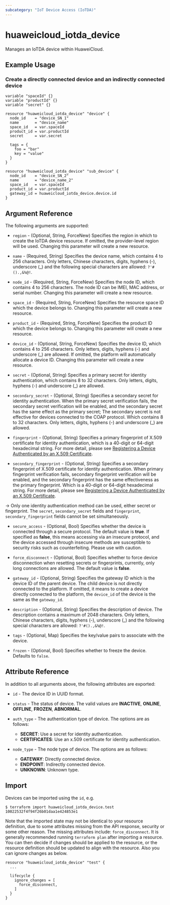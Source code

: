 ```yaml
---
subcategory: "IoT Device Access (IoTDA)"
---
```


# huaweicloud_iotda_device

Manages an IoTDA device within HuaweiCloud.

## Example Usage

### Create a directly connected device and an indirectly connected device

```hcl
variable "spaceId" {}
variable "productId" {}
variable "secret" {}

resource "huaweicloud_iotda_device" "device" {
  node_id    = "device_SN_1"
  name       = "device_name"
  space_id   = var.spaceId
  product_id = var.productId
  secret     = var.secret

  tags = {
    foo = "bar"
    key = "value"
  }
}

resource "huaweicloud_iotda_device" "sub_device" {
  node_id    = "device_SN_2"
  name       = "device_name_2"
  space_id   = var.spaceId
  product_id = var.productId
  gateway_id = huaweicloud_iotda_device.device.id
}
```

## Argument Reference

The following arguments are supported:

* `region` - (Optional, String, ForceNew) Specifies the region in which to create the IoTDA device resource.
If omitted, the provider-level region will be used. Changing this parameter will create a new resource.

* `name` - (Required, String) Specifies the device name, which contains 4 to 256 characters. Only letters,
Chinese characters, digits, hyphens (-), underscore (_) and the following special characters are allowed: `?'#().,&%@!`.

* `node_id` - (Required, String, ForceNew) Specifies the node ID, which contains 4 to 256 characters.
The node ID can be IMEI, MAC address, or serial number. Changing this parameter will create a new resource.

* `space_id` - (Required, String, ForceNew) Specifies the resource space ID which the device belongs to.
Changing this parameter will create a new resource.

* `product_id` - (Required, String, ForceNew) Specifies the product ID which the device belongs to.
Changing this parameter will create a new resource.

* `device_id` - (Optional, String, ForceNew) Specifies the device ID, which contains 4 to 256 characters.
Only letters, digits, hyphens (-) and underscore (_) are allowed. If omitted, the platform will automatically allocate
a device ID. Changing this parameter will create a new resource.

* `secret` - (Optional, String) Specifies a primary secret for identity authentication, which contains 8 to 32 characters.
Only letters, digits, hyphens (-) and underscore (_) are allowed.

* `secondary_secret` - (Optional, String) Specifies a secondary secret for identity authentication.
  When the primary secret verification fails, the secondary secret verification will be enabled, and the secondary
  secret has the same effect as the primary secret; The secondary secret is not effective for devices connected to the
  COAP protocol. Which contains 8 to 32 characters. Only letters, digits, hyphens (-) and underscore (_) are allowed.

* `fingerprint` - (Optional, String) Specifies a primary fingerprint of X.509 certificate for identity authentication,
which is a 40-digit or 64-digit hexadecimal string. For more detail, please see
[Registering a Device Authenticated by an X.509 Certificate](https://support.huaweicloud.com/en-us/usermanual-iothub/iot_01_0055.html).

* `secondary_fingerprint` - (Optional, String) Specifies a secondary fingerprint of X.509 certificate for identity
  authentication. When primary fingerprint verification fails, secondary fingerprint verification will be enabled, and
  the secondary fingerprint has the same effectiveness as the primary fingerprint.
  Which is a 40-digit or 64-digit hexadecimal string. For more detail, please see
  [Registering a Device Authenticated by an X.509 Certificate](https://support.huaweicloud.com/en-us/usermanual-iothub/iot_01_0055.html).

-> Only one identity authentication method can be used, either secret or fingerprint. The `secret`, `secondary_secret`
  fields and `fingerprint`, `secondary_fingerprint` fields cannot be set simultaneously.

* `secure_access` - (Optional, Bool) Specifies whether the device is connected through a secure protocol.
  The default value is **true**. If specified as **false**, this means accessing via an insecure protocol, and the
  device accessed through insecure methods are susceptible to security risks such as counterfeiting.
  Please use with caution.

* `force_disconnect` - (Optional, Bool) Specifies whether to force device disconnection when resetting secrets or
  fingerprints, currently, only long connections are allowed. The default value is **false**.

* `gateway_id` - (Optional, String) Specifies the gateway ID which is the device ID of the parent device.
The child device is not directly connected to the platform. If omitted, it means to create a device directly connected
to the platform, the `device_id` of the device is the same as the `gateway_id`.

* `description` - (Optional, String) Specifies the description of device. The description contains a maximum of 2048
characters. Only letters, Chinese characters, digits, hyphens (-), underscore (_) and the following special characters
are allowed: `?'#().,&%@!`.

* `tags` - (Optional, Map) Specifies the key/value pairs to associate with the device.

* `frozen` - (Optional, Bool) Specifies whether to freeze the device. Defaults to `false`.

## Attribute Reference

In addition to all arguments above, the following attributes are exported:

* `id` - The device ID in UUID format.

* `status` - The status of device. The valid values are **INACTIVE**, **ONLINE**, **OFFLINE**, **FROZEN**, **ABNORMAL**.

* `auth_type` - The authentication type of device. The options are as follows:
  + **SECRET**: Use a secret for identity authentication.
  + **CERTIFICATES**: Use an x.509 certificate for identity authentication.

* `node_type` - The node type of device. The options are as follows:
  + **GATEWAY**: Directly connected device.
  + **ENDPOINT**: Indirectly connected device.
  + **UNKNOWN**: Unknown type.

## Import

Devices can be imported using the `id`, e.g.

```
$ terraform import huaweicloud_iotda_device.test 10022532f4f94f26b01daa1e424853e1
```

Note that the imported state may not be identical to your resource definition, due to some attributes missing from the
API response, security or some other reason. The missing attributes include: `force_disconnect`.
It is generally recommended running `terraform plan` after importing a resource.
You can then decide if changes should be applied to the resource, or the resource definition
should be updated to align with the resource. Also you can ignore changes as below.

```hcl
resource "huaweicloud_iotda_device" "test" { 
  ...
  
  lifecycle {
    ignore_changes = [
      force_disconnect,
    ]
  }
}
```
